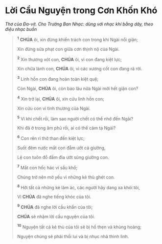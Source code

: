 # Lời Cầu Nguyện trong Cơn Khốn Khó
*Thơ của Đa-vít. Cho Trưởng Ban Nhạc: dùng với nhạc khí bằng dây, theo điệu nhạc buồn*

> <sup><b>1</b></sup> **CHÚA** ôi, xin đừng khiển trách con trong khi Ngài nổi giận;
>
> Xin đừng sửa phạt con giữa cơn thịnh nộ của Ngài.
>
> <sup><b>2</b></sup> Xin thương xót con, **CHÚA** ôi, vì con đang kiệt lực;
>
> Xin chữa lành con, **CHÚA** ôi, vì các xương cốt con đang rã rời.
>
> <sup><b>3</b></sup> Linh hồn con đang hoàn toàn kiệt quệ;
>
> Còn Ngài, **CHÚA** ôi, còn bao lâu nữa Ngài mới hết giận con?
>
> <sup><b>4</b></sup> Xin trở lại, **CHÚA** ôi, xin cứu linh hồn con;
>
> Xin cứu con vì tình thương của Ngài.
>
> <sup><b>5</b></sup> Vì khi chết rồi, làm sao người chết có thể nhớ đến Ngài?
>
> Khi đã ở trong âm phủ rồi, ai có thể cảm tạ Ngài?
>
> <sup><b>6</b></sup> Con rên rỉ thở than đến kiệt lực;
>
> Suốt đêm nước mắt con đẫm ướt cả giường,
>
> Lệ con tuôn đổ đầm đìa ướt sũng giường con.
>
> <sup><b>7</b></sup> Mắt con hốc hác vì sầu khổ;
>
> Chúng trở nên mờ yếu vì những kẻ thù ghét con.
>
> <sup><b>8</b></sup> Hỡi tất cả những kẻ làm ác, các người hãy dang xa khỏi tôi,
>
> Vì **CHÚA** đã nghe tiếng khóc của tôi.
>
> <sup><b>9</b></sup> **CHÚA** đã nghe lời cầu khẩn của tôi;
>
> **CHÚA** sẽ nhậm lời cầu nguyện của tôi.
>
> <sup><b>10</b></sup> Nguyện tất cả kẻ thù của tôi sẽ bị hổ thẹn và khủng hoảng;
>
> Nguyện chúng sẽ phải thối lui và bị nhục nhã thình lình.